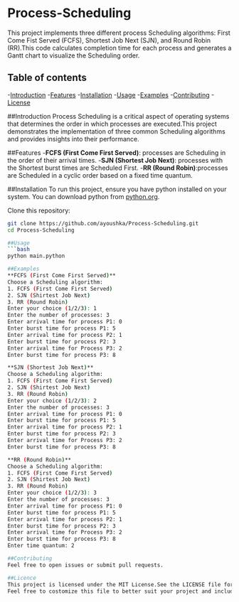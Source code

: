 #  Process-Scheduling

This project implements three different process Scheduling algorithms: First Come Fist Served (FCFS), Shortest Job Next (SJN), and Round Robin (RR).This code calculates completion time for each process and generates a Gantt chart to visualize the Scheduling order.

## Table of contents
-[Introduction](#introduction)
-[Features](#features)
-[Installation](#installation)
-[Usage](#usage)
-[Examples](#examples)
-[Contributing](#contributing)
-[License](#license)

##Introduction
Process Scheduling is a critical aspect of operating systems that determines the order in which processes are executed.This project demonstrates the implementation of three common Scheduling algorithms and provides insights into their performance.

##Features
-**FCFS (First Come First Served)**: processes are Scheduling in the order of    their arrival times.
-**SJN (Shortest Job Next)**: processes with the Shortest burst times are Scheduled First.
-**RR (Round Robin)**:processes are Scheduled in a cyclic order based on a fixed time quantum.

##Installation
To run this project, ensure you have python installed on your system. You can download python from [python.org](https://www.python.org/downloads/).

Clone this repository:
```bash
git clone https://github.com/ayoushka/Process-Scheduling.git
cd Process-Scheduling

##Usage
```bash
python main.python

##Examples
**FCFS (First Come First Served)**
Choose a Scheduling algorithm:
1. FCFS (First Come First Served)
2. SJN (Shirtest Job Next)
3. RR (Round Robin)
Enter your choice (1/2/3): 1
Enter the number of processes: 3
Enter arrival time for process P1: 0
Enter burst time for process P1: 5
Enter arrival time for process P2: 1
Enter burst time for process P2: 3
Enter arrival time for Process P3: 2
Enter burst time for process P3: 8

**SJN (Shortest Job Next)**
Choose a Scheduling algorithm:
1. FCFS (First Come First Served)
2. SJN (Shirtest Job Next)
3. RR (Round Robin)
Enter your choice (1/2/3): 2
Enter the number of processes: 3
Enter arrival time for process P1: 0
Enter burst time for process P1: 5
Enter arrival time for process P2: 1
Enter burst time for process P2: 3
Enter arrival time for Process P3: 2
Enter burst time for process P3: 8

**RR (Round Robin)**
Choose a Scheduling algorithm:
1. FCFS (First Come First Served)
2. SJN (Shirtest Job Next)
3. RR (Round Robin)
Enter your choice (1/2/3): 3
Enter the number of processes: 3
Enter arrival time for process P1: 0
Enter burst time for process P1: 5
Enter arrival time for process P2: 1
Enter burst time for process P2: 3
Enter arrival time for Process P3: 2
Enter burst time for process P3: 8
Enter time quantum: 2

##Contributing
Feel free to open issues or submit pull requests.

##Licence
This project is licensed under the MIT License.See the LICENSE file for more details.
Feel free to costomize this file to better suit your project and include any additinal information that might be relevant.
 
